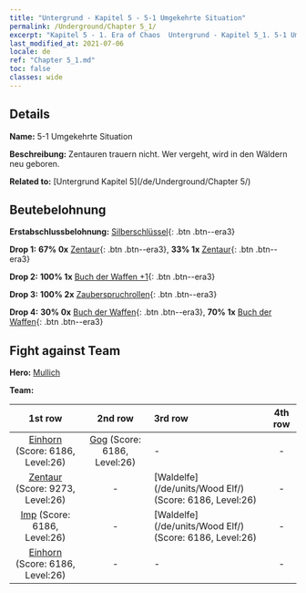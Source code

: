 ```yaml
---
title: "Untergrund - Kapitel 5 - 5-1 Umgekehrte Situation"
permalink: /Underground/Chapter 5_1/
excerpt: "Kapitel 5 - 1. Era of Chaos  Untergrund - Kapitel 5_1. 5-1 Umgekehrte Situation"
last_modified_at: 2021-07-06
locale: de
ref: "Chapter 5_1.md"
toc: false
classes: wide
---
```


## Details

 **Name:** 5-1 Umgekehrte Situation

 **Beschreibung:** Zentauren trauern nicht. Wer vergeht, wird in den Wäldern neu geboren.

 **Related to:** [Untergrund Kapitel 5](/de/Underground/Chapter 5/)

## Beutebelohnung

 **Erstabschlussbelohnung:** [Silberschlüssel](/ItemsDE/con_693/){: .btn .btn--era3}

 **Drop 1:** **67% 0x** [Zentaur](/ItemsDE/unt_199/){: .btn .btn--era3}, **33% 1x** [Zentaur](/ItemsDE/unt_199/){: .btn .btn--era3}

 **Drop 2:** **100% 1x** [Buch der Waffen +1](/ItemsDE/mat_25/){: .btn .btn--era3}

 **Drop 3:** **100% 2x** [Zauberspruchrollen](/ItemsDE/con_694/){: .btn .btn--era3}

 **Drop 4:** **30% 0x** [Buch der Waffen](/ItemsDE/mat_18/){: .btn .btn--era3}, **70% 1x** [Buch der Waffen](/ItemsDE/mat_18/){: .btn .btn--era3}


## Fight against Team
 **Hero:** [Mullich](/de/heroes/Mullich/)

 **Team:**


  | 1st row | 2nd row | 3rd row | 4th row |
  |:----:|:----:|:----|:----:|
  | [Einhorn](/de/units/Unicorn/) (Score: 6186, Level:26)  | [Gog](/de/units/Gog/) (Score: 6186, Level:26)  | - | - |
  | [Zentaur](/de/units/Centaur/) (Score: 9273, Level:26)  | - | [Waldelfe](/de/units/Wood Elf/) (Score: 6186, Level:26)  | - |
  | [Imp](/de/units/Imp/) (Score: 6186, Level:26)  | - | [Waldelfe](/de/units/Wood Elf/) (Score: 6186, Level:26)  | - |
  | [Einhorn](/de/units/Unicorn/) (Score: 6186, Level:26)  | - | - | - |


